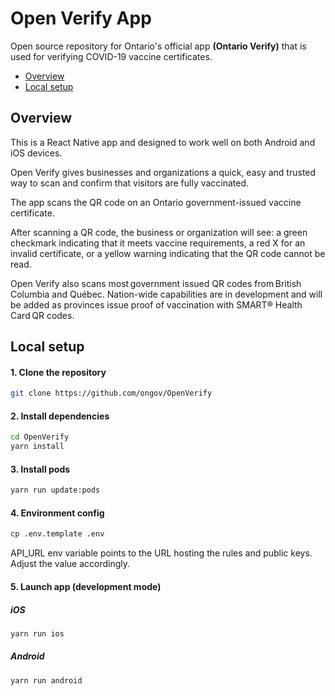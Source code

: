 # Open Verify App

Open source repository for Ontario's official app **(Ontario Verify)** that is used for verifying COVID-19 vaccine certificates.

- [Overview](#overview)
- [Local setup](#local-setup)

## Overview

This is a React Native app and designed to work well on both Android and iOS devices.

Open Verify gives businesses and organizations a quick, easy and trusted way to scan and confirm that visitors are fully vaccinated.

The app scans the QR code on an Ontario government-issued vaccine certificate.

After scanning a QR code, the business or organization will see: a green checkmark indicating that it meets vaccine requirements, a red X for an invalid certificate, or a yellow warning indicating that the QR code cannot be read.

Open Verify also scans most government issued QR codes from British Columbia and Québec. Nation-wide capabilities are in development and will be added as provinces issue proof of vaccination with SMART® Health Card QR codes.

## Local setup

#### 1. Clone the repository

```bash
git clone https://github.com/ongov/OpenVerify
```

#### 2. Install dependencies

```bash
cd OpenVerify
yarn install
```

#### 3. Install pods

```bash
yarn run update:pods
```

#### 4. Environment config

```bash
cp .env.template .env
```

API_URL env variable points to the URL hosting the rules and public keys. Adjust the value accordingly.

#### 5. Launch app (development mode)

##### iOS

```bash
yarn run ios
```

##### Android

```bash
yarn run android
```
